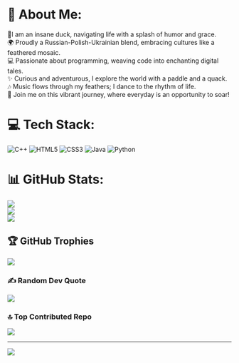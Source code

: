 # 💫 About Me:
🦆I am an insane duck, navigating life with a splash of humor and grace.<br>🌍 Proudly a Russian-Polish-Ukrainian blend, embracing cultures like a feathered mosaic.<br>💻 Passionate about programming, weaving code into enchanting digital tales.<br>✨ Curious and adventurous, I explore the world with a paddle and a quack.<br>🎶 Music flows through my feathers; I dance to the rhythm of life.<br>🌈 Join me on this vibrant journey, where everyday is an opportunity to soar!


# 💻 Tech Stack:
![C++](https://img.shields.io/badge/c++-%2300599C.svg?style=for-the-badge&logo=c%2B%2B&logoColor=white) ![HTML5](https://img.shields.io/badge/html5-%23E34F26.svg?style=for-the-badge&logo=html5&logoColor=white) ![CSS3](https://img.shields.io/badge/css3-%231572B6.svg?style=for-the-badge&logo=css3&logoColor=white) ![Java](https://img.shields.io/badge/java-%23ED8B00.svg?style=for-the-badge&logo=openjdk&logoColor=white) ![Python](https://img.shields.io/badge/python-3670A0?style=for-the-badge&logo=python&logoColor=ffdd54)
# 📊 GitHub Stats:
![](https://github-readme-stats.vercel.app/api?username=UnityDuck&theme=dark&hide_border=false&include_all_commits=false&count_private=true)<br/>
![](https://github-readme-streak-stats.herokuapp.com/?user=UnityDuck&theme=dark&hide_border=false)<br/>
![](https://github-readme-stats.vercel.app/api/top-langs/?username=UnityDuck&theme=dark&hide_border=false&include_all_commits=false&count_private=true&layout=compact)

## 🏆 GitHub Trophies
![](https://github-profile-trophy.vercel.app/?username=UnityDuck&theme=radical&no-frame=false&no-bg=true&margin-w=4)

### ✍️ Random Dev Quote
![](https://quotes-github-readme.vercel.app/api?type=horizontal&theme=gruvbox)

### 🔝 Top Contributed Repo
![](https://github-contributor-stats.vercel.app/api?username=UnityDuck&limit=5&theme=dark&combine_all_yearly_contributions=true)

---
[![](https://visitcount.itsvg.in/api?id=UnityDuck&icon=0&color=0)](https://visitcount.itsvg.in)

<!-- Proudly created with GPRM ( https://gprm.itsvg.in ) -->
